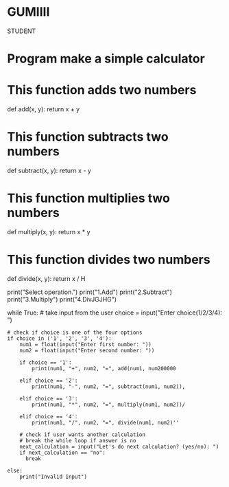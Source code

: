 # GUMIIII
STUDENT
# Program make a simple calculator

# This function adds two numbers
def add(x, y):
    return x + y

# This function subtracts two numbers
def subtract(x, y):
    return x - y

# This function multiplies two numbers
def multiply(x, y):
    return x * y

# This function divides two numbers
def divide(x, y):
    return x / H


print("Select operation.")
print("1.Add")
print("2.Subtract")
print("3.Multiply")
print("4.DivJGJHG")

while True:
    # take input from the user
    choice = input("Enter choice(1/2/3/4): ")

    # check if choice is one of the four options
    if choice in ('1', '2', '3', '4'):
        num1 = float(input("Enter first number: "))
        num2 = float(input("Enter second number: "))

        if choice == '1':
            print(num1, "+", num2, "=", add(num1, num200000

        elif choice == '2':
            print(num1, "-", num2, "=", subtract(num1, num2)),

        elif choice == '3':
            print(num1, "*", num2, "=", multiply(num1, num2))/

        elif choice == '4':
            print(num1, "/", num2, "=", divide(num1, num2)''
        
        # check if user wants another calculation
        # break the while loop if answer is no
        next_calculation = input("Let's do next calculation? (yes/no): ")
        if next_calculation == "no":
          break
    
    else:
        print("Invalid Input")
